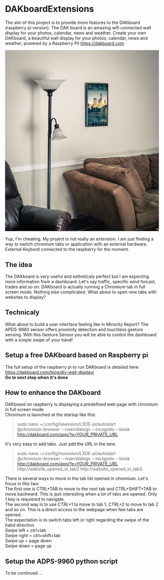 # DAKboardExtensions

The aim of this project is to provide more features
to the DAKboard (raspberry pi version). The DAK board is
an amazing wifi connected wall display for your photos,
calendar, news and weather.
Create your own DAKboard, a beautiful wall display for your photos,
calendar, news and weather, powered by a Raspberry Pi!
https://dakboard.com

![DAKboard ex](https://github.com/Antony76/DAKboardExtensions/blob/master/docs/DAKBoard_on_the_wall.jpg)

Yup, I'm cheating. My project is not really an extension.
I am just finding a way to switch chromium tabs or application
with an external hardware. External Keybord connected to the 
raspberry for the moment.

## The idea
The DAKboard is very useful and estheticaly perfect but I am expecting
more information from a dashboard. Let's say traffic, specific wind forcast,
trades and so on. DAKboard is actually running a Chromium tab in full
screen mode. Nothing else complicated. What about to open new tabs with
websites to display?

## Technicaly
What about to build a user interface feeling like in Minority Report?
The APDS-9960 sensor offers proximity detection and touchless gesture sensing. With this Gesture Sensor you will be able to control the dashboard with a simple swipe of your hand! 

## Setup a free DAKboard based on Raspberry pi

The full setup of the raspberry pi to run DAKboard is detailed here:
https://dakboard.com/blog/diy-wall-display/ <br>
**Go te next step when it's done**

## How to enhance the DAKboard
DAKboard on raspberry is displaying a predefined web page with chromium in full screen mode <br>
Chromium is launched at the startup like this:<br>

>sudo nano ~/.config/lxsession/LXDE-pi/autostart<br>
>@chromium-browser --noerrdialogs --incognito --kiosk http://dakboard.com/app/?p=YOUR_PRIVATE_URL<br>

It's very easy to add tabs. Just add the URL in the lane.<br>

>sudo nano ~/.config/lxsession/LXDE-pi/autostart<br>
>@chromium-browser --noerrdialogs --incognito --kiosk http://dakboard.com/app/?p=YOUR_PRIVATE_URL http://website_opened_in_tab2 http://website_opened_in_tab3 <br>

There is several ways to move in the tab list opened in chromium. Let's focus in this two:<br>
The first one is CTRL+TAB to move to the next tab and CTRL+SHIFT+TAB to move backward. This is quit interesting when a lot of tabs are opened. Only 1 key is requiered to navigate.<br>
The second way is to use CTRL+1 to move to tab 1, CTRL+2 to move to tab 2 and so on. This is a direct access to the webpage when few tabs are opened.<br>
The expectation is to switch tabs left or right regarding the swipe of the habd direction.<br>
Swipe left = ctrl+tab<br>
Swipe right = ctrl+shift+tab<br>
Swipe up = page down<br>
Swipe down = page up<br>

## Setup the ADPS-9960 python script

To be continued ...
<br>
